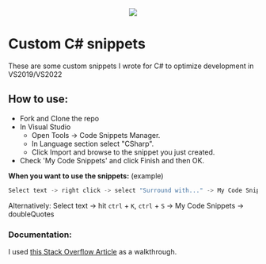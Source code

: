 <div align=center>
  <img src="https://imgs.search.brave.com/uGE-u91oONIUvd0BuJvR-ISRoZnMDz8HhTkMjABGhqk/rs:fit:860:0:0/g:ce/aHR0cHM6Ly91cGxv/YWQud2lraW1lZGlh/Lm9yZy93aWtpcGVk/aWEvY29tbW9ucy8x/LzE3L0NfU2hhcnBf/SWNvbi5wbmc">
</div>

# Custom C# snippets
These are some custom snippets I wrote for C# to optimize development in VS2019/VS2022

## How to use:
- Fork and Clone the repo
- In Visual Studio
  - Open Tools -> Code Snippets Manager.
  - In Language section select "CSharp".
  - Click Import and browse to the snippet you just created.
- Check 'My Code Snippets' and click Finish and then OK.

**When you want to use the snippets:** (example)
```C#
Select text -> right click -> select "Surround with..." -> My Code Snippets -> doubleQuotes
```

Alternatively: Select text -> hit `ctrl` + `K`, `ctrl` + `S` -> My Code Snippets -> doubleQuotes

### Documentation:
I used [this Stack Overflow Article](https://stackoverflow.com/questions/29757631/visual-studio-wrap-selection-in-quotes) as a walkthrough.
